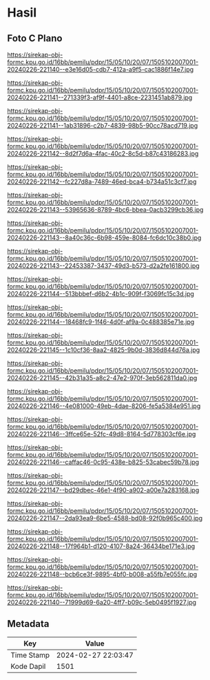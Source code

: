 # Hasil

## Foto C Plano

https://sirekap-obj-formc.kpu.go.id/16bb/pemilu/pdpr/15/05/10/20/07/1505102007001-20240226-221140--e3e16d05-cdb7-412a-a9f5-cac1886f14e7.jpg

https://sirekap-obj-formc.kpu.go.id/16bb/pemilu/pdpr/15/05/10/20/07/1505102007001-20240226-221141--271339f3-af9f-4401-a8ce-2231451ab879.jpg

https://sirekap-obj-formc.kpu.go.id/16bb/pemilu/pdpr/15/05/10/20/07/1505102007001-20240226-221141--1ab31896-c2b7-4839-98b5-90cc78acd719.jpg

https://sirekap-obj-formc.kpu.go.id/16bb/pemilu/pdpr/15/05/10/20/07/1505102007001-20240226-221142--8d2f7d6a-4fac-40c2-8c5d-b87c43186283.jpg

https://sirekap-obj-formc.kpu.go.id/16bb/pemilu/pdpr/15/05/10/20/07/1505102007001-20240226-221142--fc227d8a-7489-46ed-bca4-b734a51c3cf7.jpg

https://sirekap-obj-formc.kpu.go.id/16bb/pemilu/pdpr/15/05/10/20/07/1505102007001-20240226-221143--53965636-8789-4bc6-bbea-0acb3299cb36.jpg

https://sirekap-obj-formc.kpu.go.id/16bb/pemilu/pdpr/15/05/10/20/07/1505102007001-20240226-221143--8a40c36c-6b98-459e-8084-fc6dc10c38b0.jpg

https://sirekap-obj-formc.kpu.go.id/16bb/pemilu/pdpr/15/05/10/20/07/1505102007001-20240226-221143--22453387-3437-49d3-b573-d2a2fe161800.jpg

https://sirekap-obj-formc.kpu.go.id/16bb/pemilu/pdpr/15/05/10/20/07/1505102007001-20240226-221144--513bbbef-d6b2-4b1c-909f-f3069fc15c3d.jpg

https://sirekap-obj-formc.kpu.go.id/16bb/pemilu/pdpr/15/05/10/20/07/1505102007001-20240226-221144--18468fc9-1f46-4d0f-af9a-0c488385e71e.jpg

https://sirekap-obj-formc.kpu.go.id/16bb/pemilu/pdpr/15/05/10/20/07/1505102007001-20240226-221145--1c10cf36-8aa2-4825-9b0d-3836d844d76a.jpg

https://sirekap-obj-formc.kpu.go.id/16bb/pemilu/pdpr/15/05/10/20/07/1505102007001-20240226-221145--42b31a35-a8c2-47e2-970f-3eb562811da0.jpg

https://sirekap-obj-formc.kpu.go.id/16bb/pemilu/pdpr/15/05/10/20/07/1505102007001-20240226-221146--4e081000-49eb-4dae-8206-fe5a5384e951.jpg

https://sirekap-obj-formc.kpu.go.id/16bb/pemilu/pdpr/15/05/10/20/07/1505102007001-20240226-221146--3ffce65e-52fc-49d8-8164-5d778303cf6e.jpg

https://sirekap-obj-formc.kpu.go.id/16bb/pemilu/pdpr/15/05/10/20/07/1505102007001-20240226-221146--caffac46-0c95-438e-b825-53cabec59b78.jpg

https://sirekap-obj-formc.kpu.go.id/16bb/pemilu/pdpr/15/05/10/20/07/1505102007001-20240226-221147--bd29dbec-46e1-4f90-a902-a00e7a283168.jpg

https://sirekap-obj-formc.kpu.go.id/16bb/pemilu/pdpr/15/05/10/20/07/1505102007001-20240226-221147--2da93ea9-6be5-4588-bd08-92f0b965c400.jpg

https://sirekap-obj-formc.kpu.go.id/16bb/pemilu/pdpr/15/05/10/20/07/1505102007001-20240226-221148--17f964b1-d120-4107-8a24-36434be171e3.jpg

https://sirekap-obj-formc.kpu.go.id/16bb/pemilu/pdpr/15/05/10/20/07/1505102007001-20240226-221148--bcb6ce3f-9895-4bf0-b008-a55fb7e055fc.jpg

https://sirekap-obj-formc.kpu.go.id/16bb/pemilu/pdpr/15/05/10/20/07/1505102007001-20240226-221140--71999d69-6a20-4ff7-b09c-5eb0495f1927.jpg


## Metadata

| Key        | Value               |
| ---------- | ------------------- |
| Time Stamp | 2024-02-27 22:03:47 |
| Kode Dapil | 1501                |



